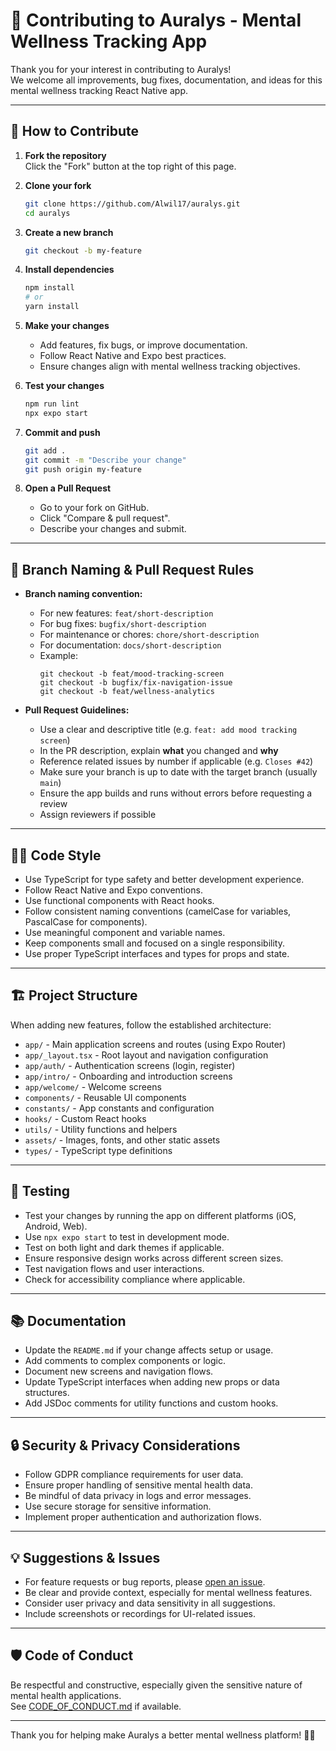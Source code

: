 # 🤝 Contributing to Auralys - Mental Wellness Tracking App

Thank you for your interest in contributing to Auralys!  
We welcome all improvements, bug fixes, documentation, and ideas for this mental wellness tracking React Native app.

---

## 📝 How to Contribute

1. **Fork the repository**  
   Click the "Fork" button at the top right of this page.

2. **Clone your fork**
   ```bash
   git clone https://github.com/Alwil17/auralys.git
   cd auralys
   ```

3. **Create a new branch**
   ```bash
   git checkout -b my-feature
   ```

4. **Install dependencies**
   ```bash
   npm install
   # or
   yarn install
   ```

5. **Make your changes**
   - Add features, fix bugs, or improve documentation.
   - Follow React Native and Expo best practices.
   - Ensure changes align with mental wellness tracking objectives.

6. **Test your changes**
   ```bash
   npm run lint
   npx expo start
   ```

7. **Commit and push**
   ```bash
   git add .
   git commit -m "Describe your change"
   git push origin my-feature
   ```

8. **Open a Pull Request**
   - Go to your fork on GitHub.
   - Click "Compare & pull request".
   - Describe your changes and submit.

---

## 🌱 Branch Naming & Pull Request Rules

- **Branch naming convention:**
  - For new features: `feat/short-description`
  - For bug fixes: `bugfix/short-description`
  - For maintenance or chores: `chore/short-description`
  - For documentation: `docs/short-description`
  - Example:  
    ```
    git checkout -b feat/mood-tracking-screen
    git checkout -b bugfix/fix-navigation-issue
    git checkout -b feat/wellness-analytics
    ```

- **Pull Request Guidelines:**
  - Use a clear and descriptive title (e.g. `feat: add mood tracking screen`)
  - In the PR description, explain **what** you changed and **why**
  - Reference related issues by number if applicable (e.g. `Closes #42`)
  - Make sure your branch is up to date with the target branch (usually `main`)
  - Ensure the app builds and runs without errors before requesting a review
  - Assign reviewers if possible

---

## 🧑‍💻 Code Style

- Use TypeScript for type safety and better development experience.
- Follow React Native and Expo conventions.
- Use functional components with React hooks.
- Follow consistent naming conventions (camelCase for variables, PascalCase for components).
- Use meaningful component and variable names.
- Keep components small and focused on a single responsibility.
- Use proper TypeScript interfaces and types for props and state.

---

## 🏗️ Project Structure

When adding new features, follow the established architecture:

- `app/` - Main application screens and routes (using Expo Router)
- `app/_layout.tsx` - Root layout and navigation configuration
- `app/auth/` - Authentication screens (login, register)
- `app/intro/` - Onboarding and introduction screens
- `app/welcome/` - Welcome screens
- `components/` - Reusable UI components
- `constants/` - App constants and configuration
- `hooks/` - Custom React hooks
- `utils/` - Utility functions and helpers
- `assets/` - Images, fonts, and other static assets
- `types/` - TypeScript type definitions

---

## 🧪 Testing

- Test your changes by running the app on different platforms (iOS, Android, Web).
- Use `npx expo start` to test in development mode.
- Test on both light and dark themes if applicable.
- Ensure responsive design works across different screen sizes.
- Test navigation flows and user interactions.
- Check for accessibility compliance where applicable.

---

## 📚 Documentation

- Update the `README.md` if your change affects setup or usage.
- Add comments to complex components or logic.
- Document new screens and navigation flows.
- Update TypeScript interfaces when adding new props or data structures.
- Add JSDoc comments for utility functions and custom hooks.

---

## 🔒 Security & Privacy Considerations

- Follow GDPR compliance requirements for user data.
- Ensure proper handling of sensitive mental health data.
- Be mindful of data privacy in logs and error messages.
- Use secure storage for sensitive information.
- Implement proper authentication and authorization flows.

---

## 💡 Suggestions & Issues

- For feature requests or bug reports, please [open an issue](https://github.com/Alwil17/auralys/issues).
- Be clear and provide context, especially for mental wellness features.
- Consider user privacy and data sensitivity in all suggestions.
- Include screenshots or recordings for UI-related issues.

---

## 🛡️ Code of Conduct

Be respectful and constructive, especially given the sensitive nature of mental health applications.  
See [CODE_OF_CONDUCT.md](CODE_OF_CONDUCT.md) if available.

---

Thank you for helping make Auralys a better mental wellness platform! 🚀💚